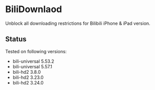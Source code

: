 # BiliDownlaod

Unblock all downloading restrictions for Bilibili iPhone & iPad version.

## Status
Tested on following versions:
- bili-universal 5.53.2
- bili-universal 5.57.1
- bili-hd2 3.8.0
- bili-hd2 3.23.0
- bili-hd2 3.24.0
